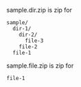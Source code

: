 sample.dir.zip is zip for

```
sample/
  dir-1/
    dir-2/
      file-3
    file-2
  file-1
```

sample.file.zip is zip for

```
file-1
```
